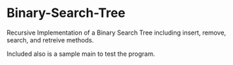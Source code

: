 # Binary-Search-Tree
Recursive Implementation of a Binary Search Tree including insert, remove, search, and retreive methods.

Included also is a sample main to test the program.
